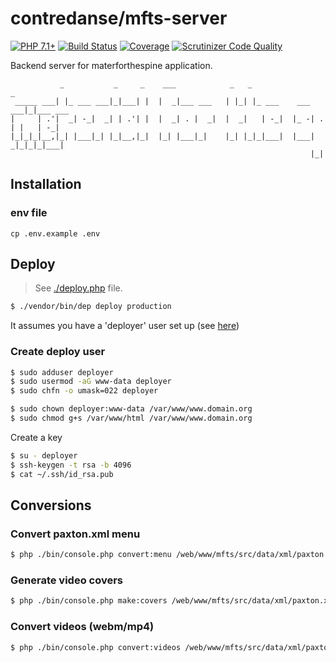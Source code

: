 # contredanse/mfts-server

[![PHP 7.1+](https://img.shields.io/badge/php-7.1+-ff69b4.svg)](https://packagist.org/packages/soluble/mediatools)
[![Build Status](https://travis-ci.org/contredanse/mfts-server.svg?branch=master)](https://travis-ci.org/contredanse/mfts-server)
[![Coverage](https://codecov.io/gh/contredanse/mfts-server/branch/master/graph/badge.svg)](https://codecov.io/gh/contredanse/mfts-server)
[![Scrutinizer Code Quality](https://scrutinizer-ci.com/g/contredanse/mfts-server/badges/quality-score.png?b=master)](https://scrutinizer-ci.com/g/contredanse/mfts-server/?branch=master)

Backend server for materforthespine application.

``` 
           _           _     _    ___            _   _                  _         
 _____ ___| |_ ___ ___|_|___| |  |  _|___ ___   | |_| |_ ___    ___ ___|_|___ ___ 
|     | .'|  _| -_|  _| | .'| |  |  _| . |  _|  |  _|   | -_|  |_ -| . | |   | -_|
|_|_|_|__,|_| |___|_| |_|__,|_|  |_| |___|_|    |_| |_|_|___|  |___|  _|_|_|_|___|
                                                                   |_|            
```    

## Installation

### env file

```
cp .env.example .env
```

## Deploy

> See [./deploy.php](./deploy.php) file.

```bash
$ ./vendor/bin/dep deploy production
```

It assumes you have a 'deployer' user set up (see [here](https://www.digitalocean.com/community/tutorials/automatically-deploy-laravel-applications-deployer-ubuntu#step-3-%E2%80%94-configuring-the-deployer-user))

### Create deploy user 

```bash
$ sudo adduser deployer
$ sudo usermod -aG www-data deployer
$ sudo chfn -o umask=022 deployer
```

```bash
$ sudo chown deployer:www-data /var/www/www.domain.org
$ sudo chmod g+s /var/www/html /var/www/www.domain.org
```

Create a key
 
```bash
$ su - deployer
$ ssh-keygen -t rsa -b 4096
$ cat ~/.ssh/id_rsa.pub
```

## Conversions

### Convert paxton.xml menu

```bash
$ php ./bin/console.php convert:menu /web/www/mfts/src/data/xml/paxton.xml
```

### Generate video covers

```bash
$ php ./bin/console.php make:covers /web/www/mfts/src/data/xml/paxton.xml
```

### Convert videos (webm/mp4)

```bash
$ php ./bin/console.php convert:videos /web/www/mfts/src/data/xml/paxton.xml

```

